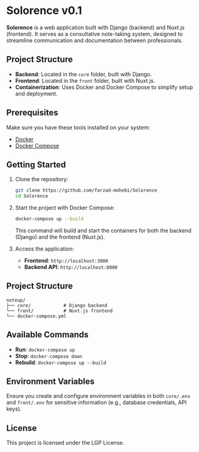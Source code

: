 # Solorence v0.1

**Solorence** is a web application built with Django (backend) and Nuxt.js (frontend). It serves as a consultative note-taking system, designed to streamline communication and documentation between professionals.

## Project Structure

- **Backend**: Located in the `core` folder, built with Django.
- **Frontend**: Located in the `front` folder, built with Nuxt.js.
- **Containerization**: Uses Docker and Docker Compose to simplify setup and deployment.

## Prerequisites

Make sure you have these tools installed on your system:

- [Docker](https://www.docker.com/get-started)
- [Docker Compose](https://docs.docker.com/compose/install/)

## Getting Started

1. Clone the repository:
   ```bash
   git clone https://github.com/farzad-mohebi/Solorence
   cd Solorence
   ```

2. Start the project with Docker Compose:
   ```bash
   docker-compose up --build
   ```

   This command will build and start the containers for both the backend (Django) and the frontend (Nuxt.js).

3. Access the application:
   - **Frontend**: `http://localhost:3000`
   - **Backend API**: `http://localhost:8000`

## Project Structure

```
noteup/
├── core/            # Django backend
└── front/           # Nuxt.js frontend
└── docker-compose.yml
```

## Available Commands

- **Run**: `docker-compose up`
- **Stop**: `docker-compose down`
- **Rebuild**: `docker-compose up --build`

## Environment Variables

Ensure you create and configure environment variables in both `core/.env` and `front/.env` for sensitive information (e.g., database credentials, API keys).

## License

This project is licensed under the LGP License.
